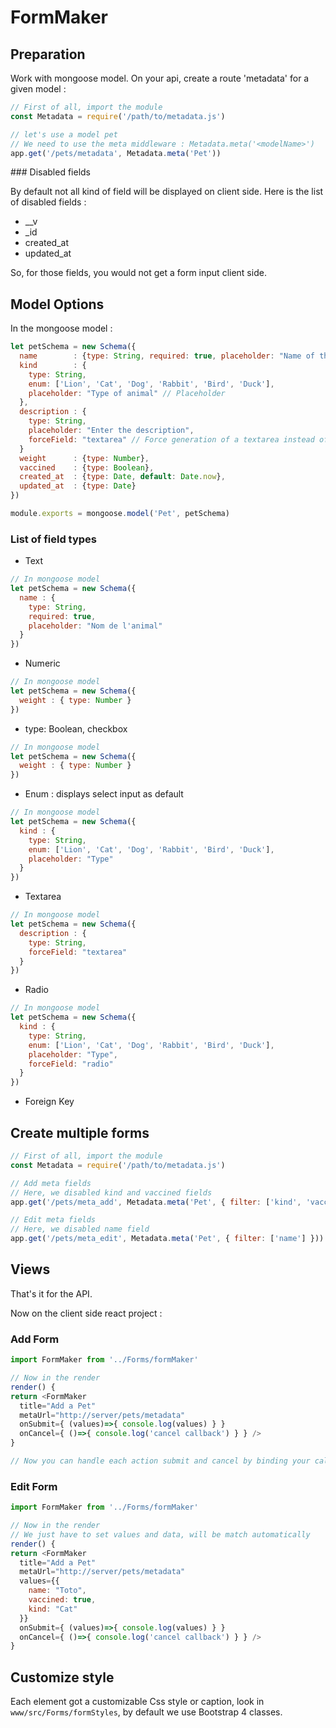 # FormMaker

## Preparation

Work with mongoose model. On your api, create a route 'metadata' for a given model :
```javascript
// First of all, import the module
const Metadata = require('/path/to/metadata.js')

// let's use a model pet
// We need to use the meta middleware : Metadata.meta('<modelName>')
app.get('/pets/metadata', Metadata.meta('Pet'))
```

### Disabled fields

By default not all kind of field will be displayed on client side. Here is the list of disabled fields : 

* __v
* _id
* created_at
* updated_at

So, for those fields, you would not get a form input client side.

## Model Options

In the mongoose model :
```javascript
let petSchema = new Schema({
  name        : {type: String, required: true, placeholder: "Name of the animal"},
  kind        : {
    type: String,
    enum: ['Lion', 'Cat', 'Dog', 'Rabbit', 'Bird', 'Duck'],
    placeholder: "Type of animal" // Placeholder
  },
  description : {
    type: String,
    placeholder: "Enter the description",
    forceField: "textarea" // Force generation of a textarea instead of a input type text
  }
  weight      : {type: Number},
  vaccined    : {type: Boolean},
  created_at  : {type: Date, default: Date.now},
  updated_at  : {type: Date}
})

module.exports = mongoose.model('Pet', petSchema)
```

### List of field types

* Text
```javascript
// In mongoose model
let petSchema = new Schema({
  name : {  
    type: String,
    required: true,
    placeholder: "Nom de l'animal"
  }
})
```

* Numeric
```javascript
// In mongoose model
let petSchema = new Schema({
  weight : { type: Number }
})
```

* type: Boolean, checkbox
```javascript
// In mongoose model
let petSchema = new Schema({
  weight : { type: Number }
})
```

* Enum : displays select input as default
```javascript
// In mongoose model
let petSchema = new Schema({
  kind : {
    type: String,
    enum: ['Lion', 'Cat', 'Dog', 'Rabbit', 'Bird', 'Duck'],
    placeholder: "Type"
  }
})
```

* Textarea
```javascript
// In mongoose model
let petSchema = new Schema({
  description : {
    type: String,
    forceField: "textarea"
  }
})
```

* Radio
```javascript
// In mongoose model
let petSchema = new Schema({
  kind : {
    type: String,
    enum: ['Lion', 'Cat', 'Dog', 'Rabbit', 'Bird', 'Duck'],
    placeholder: "Type",
    forceField: "radio"
  }
})
```

* Foreign Key

## Create multiple forms
```javascript
// First of all, import the module
const Metadata = require('/path/to/metadata.js')

// Add meta fields
// Here, we disabled kind and vaccined fields
app.get('/pets/meta_add', Metadata.meta('Pet', { filter: ['kind', 'vaccined'] }))

// Edit meta fields
// Here, we disabled name field
app.get('/pets/meta_edit', Metadata.meta('Pet', { filter: ['name'] }))
```

## Views

That's it for the API.

Now on the client side react project :

### Add Form

```javascript
import FormMaker from '../Forms/formMaker'

// Now in the render
render() {
return <FormMaker
  title="Add a Pet"
  metaUrl="http://server/pets/metadata"
  onSubmit={ (values)=>{ console.log(values) } }
  onCancel={ ()=>{ console.log('cancel callback') } } />
}

// Now you can handle each action submit and cancel by binding your callback here

```

### Edit Form

```javascript
import FormMaker from '../Forms/formMaker'

// Now in the render
// We just have to set values and data, will be match automatically
render() {
return <FormMaker
  title="Add a Pet"
  metaUrl="http://server/pets/metadata"
  values={{
    name: "Toto",
    vaccined: true,
    kind: "Cat"
  }}
  onSubmit={ (values)=>{ console.log(values) } }
  onCancel={ ()=>{ console.log('cancel callback') } } />
}

```

## Customize style

Each element got a customizable Css style or caption, look in `www/src/Forms/formStyles`, by default we use Bootstrap 4 classes.
